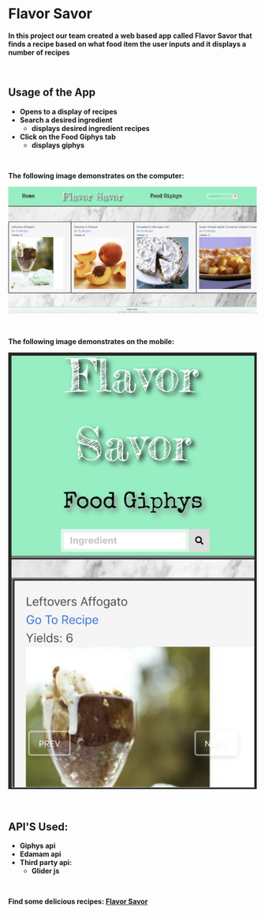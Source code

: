 # <strong>Flavor Savor

In this project our team created a web based app called Flavor Savor that finds a recipe based on what food item the user inputs and it displays a number of recipes

<br>

## <strong> Usage of the App <strong>
* Opens to a display of recipes
* Search a desired ingredient
    * displays desired ingredient recipes
* Click on the Food Giphys tab
    * displays giphys

<br>

The following image demonstrates on the computer:

![SC Flavor Savor computer display](assets/imgs/main.png)

<br>

The following image demonstrates on the mobile:

![SC Flavor Savor mobile display](assets/imgs/mobile.png)

<br>

## <strong> API'S Used:
* Giphys api
* Edamam api 
*  Third party api:
    * Glider js

<br>

Find some delicious recipes: [Flavor Savor](https://meganlcoppins.github.io/Flavor-Savor/)

